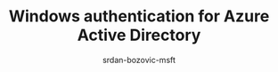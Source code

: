---
title: Windows authentication for Azure Active Directory
titleSuffix: Azure SQL Managed Instance
description: Learn how Azure AD for Kerberos authentication supports Windows Authentication access to Azure SQL Managed Instance.
services: sql-database
ms.service: sql-managed-instance
ms.subservice: deployment-configuration
ms.devlang: 
ms.topic: concept
author: srdan-bozovic-msft
ms.author: srbozovi
ms.reviewer: mathoma, bonova, urmilano, wiassaf, kendralittle
ms.date: 01/31/2022
---